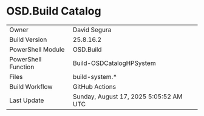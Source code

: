 ﻿# OSD.Build Catalog

| | |
|-|-|
| Owner | David Segura |
| Build Version | 25.8.16.2 |
| PowerShell Module | OSD.Build |
| PowerShell Function | Build-OSDCatalogHPSystem |
| Files | build-system.* |
| Build Workflow | GitHub Actions |
| Last Update | Sunday, August 17, 2025 5:05:52 AM UTC |
